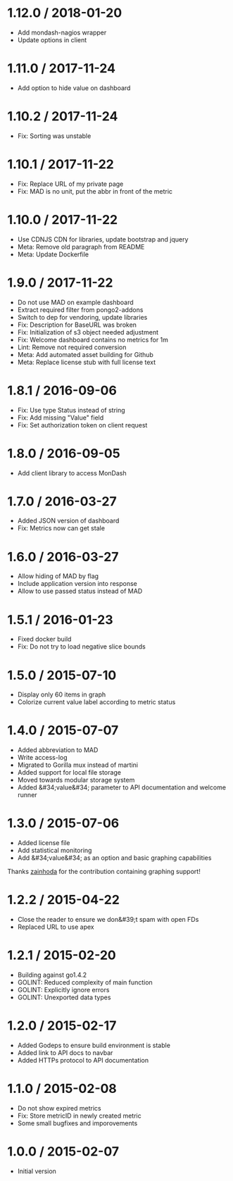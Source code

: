 # 1.12.0 / 2018-01-20

  * Add mondash-nagios wrapper
  * Update options in client

# 1.11.0 / 2017-11-24

  * Add option to hide value on dashboard

# 1.10.2 / 2017-11-24

  * Fix: Sorting was unstable

# 1.10.1 / 2017-11-22

  * Fix: Replace URL of my private page
  * Fix: MAD is no unit, put the abbr in front of the metric

# 1.10.0 / 2017-11-22

  * Use CDNJS CDN for libraries, update bootstrap and jquery
  * Meta: Remove old paragraph from README
  * Meta: Update Dockerfile

# 1.9.0 / 2017-11-22

  * Do not use MAD on example dashboard
  * Extract required filter from pongo2-addons
  * Switch to dep for vendoring, update libraries
  * Fix: Description for BaseURL was broken
  * Fix: Initialization of s3 object needed adjustment
  * Fix: Welcome dashboard contains no metrics for 1m
  * Lint: Remove not required conversion
  * Meta: Add automated asset building for Github
  * Meta: Replace license stub with full license text

# 1.8.1 / 2016-09-06

  * Fix: Use type Status instead of string
  * Fix: Add missing &#34;Value&#34; field
  * Fix: Set authorization token on client request

# 1.8.0 / 2016-09-05

  * Add client library to access MonDash

1.7.0 / 2016-03-27
==================

  * Added JSON version of dashboard
  * Fix: Metrics now can get stale

1.6.0 / 2016-03-27
==================

  * Allow hiding of MAD by flag
  * Include application version into response
  * Allow to use passed status instead of MAD

1.5.1 / 2016-01-23
==================

  * Fixed docker build
  * Fix: Do not try to load negative slice bounds

1.5.0 / 2015-07-10
==================

  * Display only 60 items in graph
  * Colorize current value label according to metric status

1.4.0 / 2015-07-07
==================

  * Added abbreviation to MAD
  * Write access-log
  * Migrated to Gorilla mux instead of martini
  * Added support for local file storage
  * Moved towards modular storage system
  * Added &amp;#34;value&amp;#34; parameter to API documentation and welcome runner

1.3.0 / 2015-07-06
==================

  * Added license file
  * Add statistical monitoring
  * Add &amp;#34;value&amp;#34; as an option and basic graphing capabilities

  Thanks [zainhoda](https://github.com/zainhoda) for the contribution containing graphing support!

1.2.2 / 2015-04-22
==================

  * Close the reader to ensure we don&amp;#39;t spam with open FDs
  * Replaced URL to use apex

1.2.1 / 2015-02-20
==================

  * Building against go1.4.2
  * GOLINT: Reduced complexity of main function
  * GOLINT: Explicitly ignore errors
  * GOLINT: Unexported data types

1.2.0 / 2015-02-17
==================

  * Added Godeps to ensure build environment is stable
  * Added link to API docs to navbar
  * Added HTTPs protocol to API documentation

1.1.0 / 2015-02-08
==================

  * Do not show expired metrics
  * Fix: Store metricID in newly created metric
  * Some small bugfixes and imporovements

1.0.0 / 2015-02-07
==================

  * Initial version
